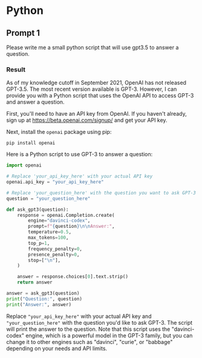 # Python

## Prompt 1

Please write me a small python script that will use gpt3.5 to answer a question.

### Result

As of my knowledge cutoff in September 2021, OpenAI has not released GPT-3.5. The most recent version available is GPT-3. However, I can provide you with a Python script that uses the OpenAI API to access GPT-3 and answer a question.

First, you'll need to have an API key from OpenAI. If you haven't already, sign up at https://beta.openai.com/signup/ and get your API key.

Next, install the `openai` package using pip:

```
pip install openai
```

Here is a Python script to use GPT-3 to answer a question:

```python
import openai

# Replace 'your_api_key_here' with your actual API key
openai.api_key = "your_api_key_here"

# Replace 'your_question_here' with the question you want to ask GPT-3
question = "your_question_here"

def ask_gpt3(question):
    response = openai.Completion.create(
        engine="davinci-codex",
        prompt=f"{question}\n\nAnswer:",
        temperature=0.5,
        max_tokens=100,
        top_p=1,
        frequency_penalty=0,
        presence_penalty=0,
        stop=["\n"],
    )

    answer = response.choices[0].text.strip()
    return answer

answer = ask_gpt3(question)
print("Question:", question)
print("Answer:", answer)
```

Replace `"your_api_key_here"` with your actual API key and `"your_question_here"` with the question you'd like to ask GPT-3. The script will print the answer to the question. Note that this script uses the "davinci-codex" engine, which is a powerful model in the GPT-3 family, but you can change it to other engines such as "davinci", "curie", or "babbage" depending on your needs and API limits.
